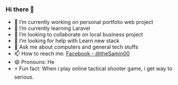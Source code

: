 ### Hi there 👋

- 🔭 I’m currently working on personal portfolio web project
- 🌱 I’m currently learning Laravel
- 👯 I’m looking to collaborate on local business project
- 🤔 I’m looking for help with Learn new stack
- 💬 Ask me about computers and general tech stuffs
- 📫 How to reach me: [Facebook - @theSamin00](https://www.facebook.com/theSamin00/) 
- 😄 Pronouns: He
- ⚡ Fun fact: When i play online tactical shooter game, i get way to serious.

